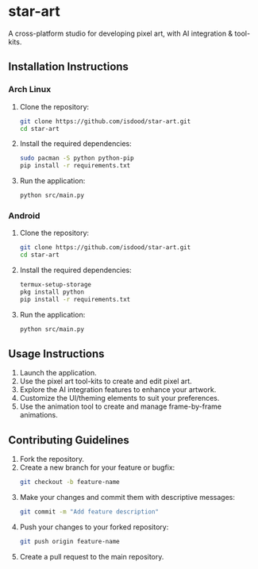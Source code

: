 # star-art
A cross-platform studio for developing pixel art, with AI integration &amp; tool-kits.

## Installation Instructions

### Arch Linux
1. Clone the repository:
   ```sh
   git clone https://github.com/isdood/star-art.git
   cd star-art
   ```
2. Install the required dependencies:
   ```sh
   sudo pacman -S python python-pip
   pip install -r requirements.txt
   ```
3. Run the application:
   ```sh
   python src/main.py
   ```

### Android
1. Clone the repository:
   ```sh
   git clone https://github.com/isdood/star-art.git
   cd star-art
   ```
2. Install the required dependencies:
   ```sh
   termux-setup-storage
   pkg install python
   pip install -r requirements.txt
   ```
3. Run the application:
   ```sh
   python src/main.py
   ```

## Usage Instructions
1. Launch the application.
2. Use the pixel art tool-kits to create and edit pixel art.
3. Explore the AI integration features to enhance your artwork.
4. Customize the UI/theming elements to suit your preferences.
5. Use the animation tool to create and manage frame-by-frame animations.

## Contributing Guidelines
1. Fork the repository.
2. Create a new branch for your feature or bugfix:
   ```sh
   git checkout -b feature-name
   ```
3. Make your changes and commit them with descriptive messages:
   ```sh
   git commit -m "Add feature description"
   ```
4. Push your changes to your forked repository:
   ```sh
   git push origin feature-name
   ```
5. Create a pull request to the main repository.
